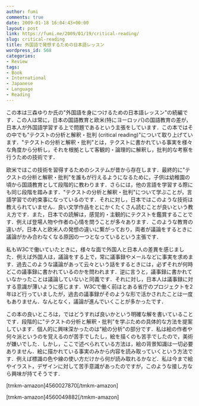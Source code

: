 ```yaml
---
author: fumi
comments: true
date: 2009-01-18 16:04:43+00:00
layout: post
link: https://fumi.me/2009/01/19/critical-reading/
slug: critical-reading
title: 外国語で発想するための日本語レッスン
wordpress_id: 568
categories:
- Review
tags:
- Book
- International
- Japanese
- Language
- Reading
---
```


この本は三森ゆりか氏の"外国語を身につけるための日本語レッスン"の続編です．この人は常に，日本の国語教育と欧米(特にヨーロッパ)の国語教育の差が，日本人が外国語学習する上で問題であるという主張をしています．この本ではその中でも"テクストの分析と解釈・批判 (critical reading)"について取り上げています．"テクストの分析と解釈・批判"とは，テクストに書かれている事実を様々な角度から分析し，それを根拠として客観的・論理的に解釈し，批判的な考察を行うための技術です．

欧米ではこの技術を習得するためのシステムが昔から存在します．最終的に"テクストの分析と解釈・批判"を誰もが行えるようになるために，子供は幼稚園の頃から国語教育として段階的に教わります．さらには，他の言語を学習する際にも同じ段階を踏みます．"テクストの分析と解釈・批判"について学ぶことが，言語学習での約束事になっているのです．それに対し，日本ではこのような技術は教えられていません．良い文学作品をとにかくたくさん読むことが良いという教え方です．また，日本での読解は，感覚的・主観的にテクストを鑑賞することです．例えば登場人物や作者の心情を問うことが多々あります．このような教育の違いが，日本人と欧米人の発想の違いに繋がっており，両者が議論をするときに議論がかみ合わなくなる原因の一つとなっているという主張です．

私もW3Cで働いていたときに，様々な面で外国人と日本人の差異を感じました．例えば外国人は，議論をする上で，常に議事録やメールなどに事実を求めます．過去このような議論があって云々という話をするときには，必ずそれが何時どこの議事録に書かれているのかを問われます．逆に言うと，議事録に書かれていなかったことは議論していないと同義です．それに対し，日本人は議事録に対する意識が薄いように感じます．W3Cで働く前はとある省庁のプロジェクトを2年ほど行っていましたが，過去の議事録がそのような形で活かされたことは一度もありません．なんとなく，議論が進んでいくことが多かったです．




この本の良いところは，ではどうすれば良いかという明確な解を書いていることです．段階的に"テクストの分析と解釈・批判"を学ぶための具体的な方法を提案しています．個人的に興味深かったのは"絵の分析"の部分です．私は絵の作者や何々派というのを覚えるのが苦手でしたし，絵を描くのも苦手でしたので，美術が嫌いでした．しかし，ここで述べられている方法は，絵の背景知識は一切必要ありません．絵に描かれている事実のみから内容を読み取っていくという方法です．例えば標識の色や線の使い方だけから何が読み取れるかなど．私は今まで絵やイラスト，デザインに対して苦手意識があったのですが，このような接し方なら興味が持てそうです．






[tmkm-amazon]4560027870[/tmkm-amazon]

[tmkm-amazon]4560049882[/tmkm-amazon]
